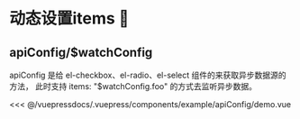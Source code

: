 # 动态设置items 🌟

## apiConfig/$watchConfig
apiConfig 是给 el-checkbox、el-radio、el-select 组件的来获取异步数据源的方法， 此时支持 items: "$watchConfig.foo" 的方式去监听异步数据。

<demo-block>
<example-apiConfig-demo slot="source"/>
<<< @/vuepressdocs/.vuepress/components/example/apiConfig/demo.vue
</demo-block>

